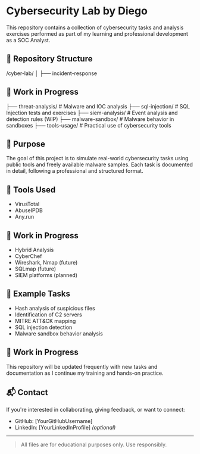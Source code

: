 # Cybersecurity Lab by Diego

This repository contains a collection of cybersecurity tasks and analysis exercises performed as part of my learning and professional development as a SOC Analyst.

## 📁 Repository Structure
/cyber-lab/
│
├── incident-response



## 🚧 Work in Progress
├── threat-analysis/ # Malware and IOC analysis
├── sql-injection/ # SQL Injection tests and exercises
├── siem-analysis/ # Event analysis and detection rules (WIP)
├── malware-sandbox/ # Malware behavior in sandboxes
├── tools-usage/ # Practical use of cybersecurity tools


## 🧪 Purpose
The goal of this project is to simulate real-world cybersecurity tasks using public tools and freely available malware samples. Each task is documented in detail, following a professional and structured format.

## 🔧 Tools Used
- VirusTotal
- AbuseIPDB
- Any.run



## 🚧 Work in Progress
- Hybrid Analysis
- CyberChef
- Wireshark, Nmap (future)
- SQLmap (future)
- SIEM platforms (planned)

## 📄 Example Tasks

- Hash analysis of suspicious files
- Identification of C2 servers
- MITRE ATT&CK mapping
- SQL injection detection
- Malware sandbox behavior analysis

## 🚧 Work in Progress

This repository will be updated frequently with new tasks and documentation as I continue my training and hands-on practice.

## 📬 Contact

If you're interested in collaborating, giving feedback, or want to connect:
- GitHub: [YourGitHubUsername]
- LinkedIn: [YourLinkedInProfile] *(optional)*

---

> All files are for educational purposes only. Use responsibly.
